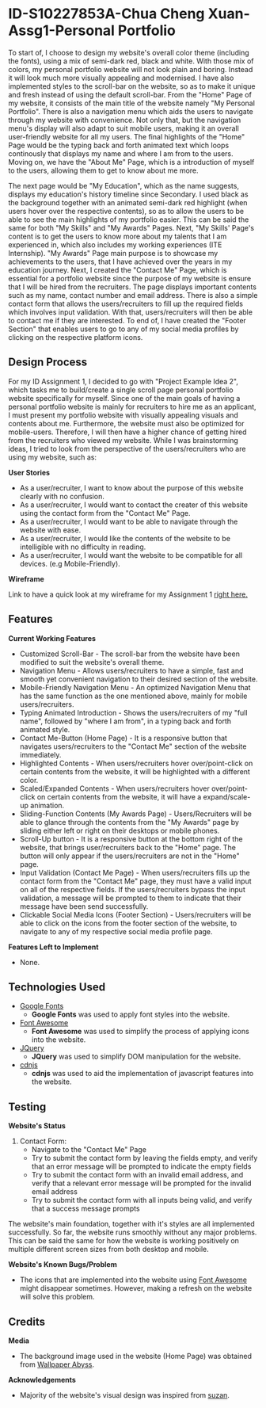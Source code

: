# ID-S10227853A-Chua Cheng Xuan-Assg1-Personal Portfolio
To start of, I choose to design my website's overall color theme (including the fonts), using a mix of semi-dark red, black and white. With those mix of colors, my personal portfolio website will not look plain and boring. Instead it will look much more visually appealing and modernised. I have also implemented styles to the scroll-bar on the website, so as to make it unique and fresh instead of using the default scroll-bar. From the "Home" Page of my website, it consists of the main title of the website namely "My Personal Portfolio". There is also a navigation menu which aids the users to navigate through my website with convenience. Not only that, but the navigation menu's display will also adapt to suit mobile users, making it an overall user-friendly website for all my users. The final highlights of the "Home" Page would be the typing back and forth animated text which loops continously that displays my name and where I am from to the users.  Moving on, we have the "About Me" Page, which is a introduction of myself to the users, allowing them to get to know about me more. 

The next page would be "My Education", which as the name suggests, displays my education's history timeline since Secondary. I used black as the background together with an animated semi-dark red highlight (when users hover over the respective contents), so as to allow the users to be able to see the main highlights of my portfolio easier. This can be said the same for both "My Skills" and "My Awards" Pages. Next, "My Skills' Page's content is to get the users to know more about my talents that I am experienced in, which also includes my working experiences (ITE Internship). "My Awards" Page main purpose is to showcase my achievements to the users, that I have achieved over the years in my education journey. Next, I created the "Contact Me" Page, which is essential for a portfolio website since the purpose of my website is ensure that I will be hired from the recruiters. The page displays important contents such as my name, contact number and email address. There is also a simple contact form that allows the users/recruiters to fill up the required fields which involves input validation. With that, users/recruiters will then be able to contact me if they are interested. To end of, I have created the "Footer Section" that enables users to go to any of my social media profiles by clicking on the respective platform icons.

## Design Process
For my ID Assignment 1, I decided to go with "Project Example Idea 2", which tasks me to build/create a single scroll page personal portfolio website specifically for myself. Since one of the main goals of having a personal portfolio website is mainly for recruiters to hire me as an applicant, I must present my portfolio website with visually appealing visuals and contents about me. Furthermore, the website must also be optimized for mobile-users. Therefore, I will then have a higher chance of getting hired from the recruiters who viewed my website.
While I was brainstorming ideas, I tried to look from the perspective of the users/recruiters who are using my website, such as:

**User Stories**
- As a user/recruiter, I want to know about the purpose of this website clearly with no confusion.
- As a user/recruiter, I would want to contact the creater of this website using the contact form from the "Contact Me" Page.
- As a user/recruiter, I would want to be able to navigate through the website with ease.
- As a user/recruiter, I would like the contents of the website to be intelligible with no difficulty in reading.
- As a user/recruiter, I would want the website to be compatible for all devices. (e.g Mobile-Friendly).

**Wireframe**

Link to have a quick look at my wireframe for my Assignment 1 [right here.](https://xd.adobe.com/view/16671b18-e2b5-4770-b211-f0a5d64f3787-4334/)

## Features
**Current Working Features**
- Customized Scroll-Bar - The scroll-bar from the website have been modified to suit the website's overall theme.
- Navigation Menu - Allows users/recruiters to have a simple, fast and smooth yet convenient navigation to their desired section of the website.
- Mobile-Friendly Navigation Menu - An optimized Navigation Menu that has the same function as the one mentioned above, mainly for mobile users/recruiters. 
- Typing Animated Introduction - Shows the users/recruiters of my "full name", followed by "where I am from", in a typing back and forth animated style.
- Contact Me-Button (Home Page) - It is a responsive button that navigates users/recruiters to the "Contact Me" section of the website immediately.
- Highlighted Contents - When users/recruiters hover over/point-click on certain contents from the website, it will be highlighted with a different color.
- Scaled/Expanded Contents - When users/recruiters hover over/point-click on certain contents from the website, it will have a expand/scale-up animation.
- Sliding-Function Contents (My Awards Page) - Users/Recruiters will be able to glance through the contents from the "My Awards" page by sliding either left or right on their desktops or mobile phones. 
- Scroll-Up button - It is a responsive button at the bottom right of the website, that brings user/recruiters back to the "Home" page. The button will only appear if the users/recruiters are not in the "Home" page.
- Input Validation (Contact Me Page) - When users/recruiters fills up the contact form from the "Contact Me" page, they must have a valid input on all of the respective fields. If the users/recruiters bypass the input validation, a message will be prompted to them to indicate that their message have been send successfully.
- Clickable Social Media Icons (Footer Section) - Users/recruiters will be able to click on the icons from the footer section of the website, to navigate to any of my respective social media profile page.

**Features Left to Implement**
- None.

## Technologies Used
- [Google Fonts](https://fonts.google.com/)
    - **Google Fonts** was used to apply font styles into the website.
- [Font Awesome](https://fontawesome.com/)
    - **Font Awesome** was used to simplify the process of applying icons into the website.
- [JQuery](https://jquery.com/)
    - **JQuery** was used to simplify DOM manipulation for the website. 
- [cdnjs](https://cdnjs.com/)
    - **cdnjs** was used to aid the implementation of javascript features into the website.

## Testing
**Website's Status**
1. Contact Form:
    - Navigate to the "Contact Me" Page
    - Try to submit the contact form by leaving the fields empty, and verify that an error message will be prompted to indicate the empty fields
    - Try to submit the contact form with an invalid email address, and verify that a relevant error message will be prompted for the invalid email address
    - Try to submit the contact form with all inputs being valid, and verify that a success message prompts
    
The website's main foundation, together with it's styles are all implemented successfully. So far, the website runs smoothly without any major problems. This can be said the same for how the website is working positively on multiple different screen sizes from both desktop and mobile.

**Website's Known Bugs/Problem**
- The icons that are implemented into the website using [Font Awesome](https://fontawesome.com/) might disappear sometimes. However, making a refresh on the website will solve this problem.

## Credits
**Media**
- The background image used in the website (Home Page) was obtained from [Wallpaper Abyss](https://wall.alphacoders.com/).

**Acknowledgements**
-  Majority of the website's visual design was inspired from [suzan](https://dribbble.com/shots/5838996-Web-Design-Personal-Portfolio).




